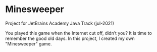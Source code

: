 # Minesweeper
Project for JetBrains Academy Java Track (jul-2021)

You played this game when the Internet cut off, didn’t you? 
It is time to remember the good old days. In this project, I created my own "Minesweeper" game.
